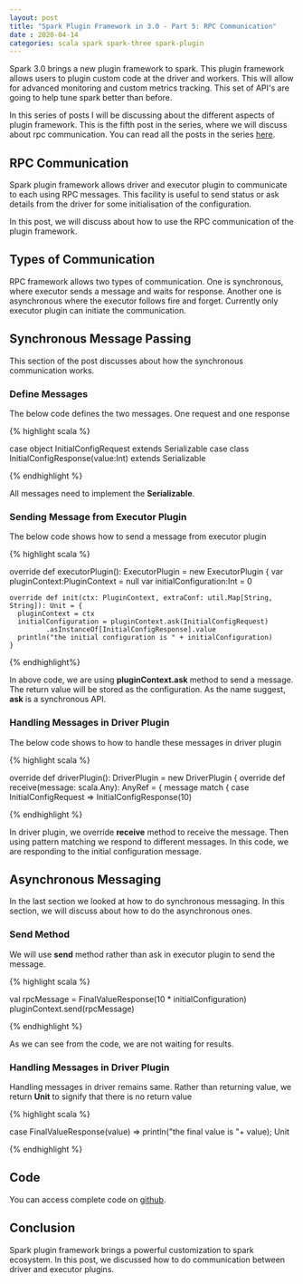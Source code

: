 ```yaml
---
layout: post
title: "Spark Plugin Framework in 3.0 - Part 5: RPC Communication"
date : 2020-04-14
categories: scala spark spark-three spark-plugin
---
```

Spark 3.0 brings a new plugin framework to spark. This plugin framework allows users to plugin custom code at the driver and workers. This will allow for advanced monitoring and custom metrics tracking. This set of API's are going to help tune spark better than before.

In this series of posts I will be discussing about the different aspects of plugin framework. This is the fifth post in the series, where we will discuss about rpc communication. You can read all the posts in the series [here](/categories/spark-plugin).

## RPC Communication

Spark plugin framework allows driver and executor plugin to communicate to each using RPC messages. This facility is useful to send status or ask details from the driver for some initialisation of the configuration. 

In this post, we will discuss about how to use the RPC communication of the plugin framework.


## Types of Communication

RPC framework allows two types of communication. One is synchronous, where executor sends a message and waits for response. Another one is asynchronous where the executor follows fire and forget. Currently only executor plugin can initiate the communication.

## Synchronous Message Passing

This section of the post discusses about how the synchronous communication works.

### Define Messages

The below code defines the two messages. One request and one response

{% highlight scala %}

case object InitialConfigRequest extends  Serializable
case class InitialConfigResponse(value:Int) extends Serializable

{% endhighlight %}

All messages need to implement the **Serializable**.

### Sending Message from Executor Plugin

The below code shows how to send a message from executor plugin

{% highlight scala %}

override def executorPlugin(): ExecutorPlugin = new ExecutorPlugin {
    var pluginContext:PluginContext = null
    var initialConfiguration:Int = 0

    override def init(ctx: PluginContext, extraConf: util.Map[String, String]): Unit = {
      pluginContext = ctx
      initialConfiguration = pluginContext.ask(InitialConfigRequest)
             .asInstanceOf[InitialConfigResponse].value
      println("the initial configuration is " + initialConfiguration)
    }

{% endhighlight%}

In above code, we are using **pluginContext.ask** method to send a message. The return value will be stored as the configuration. As the name suggest, **ask** is a synchronous API.

### Handling Messages in Driver Plugin

The below code shows to how to handle these messages in driver plugin

{% highlight scala %}

 override def driverPlugin(): DriverPlugin = new DriverPlugin {
   override def receive(message: scala.Any): AnyRef = {
     message match {
       case InitialConfigRequest => InitialConfigResponse(10)

{% endhighlight %}

In driver plugin, we override **receive** method to receive the message. Then using pattern matching we respond to different messages. In this code, we are responding to the initial configuration message.


## Asynchronous Messaging

In the last section we looked at how to do synchronous messaging. In this section, we will discuss about how to do the asynchronous ones.

### Send Method

We will use **send** method rather than ask in executor plugin to send the message.

{% highlight scala %}

val rpcMessage = FinalValueResponse(10 * initialConfiguration)
pluginContext.send(rpcMessage)

{% endhighlight %}

As we can see from the code, we are not waiting for results.

### Handling Messages in Driver Plugin

Handling messages in driver remains same. Rather than returning value, we return **Unit** to signify that there is no return value

{% highlight scala %} 

case FinalValueResponse(value)  => println("the final value is "+ value); Unit

{% endhighlight %}


## Code

You can access complete code on [github](https://github.com/phatak-dev/spark-3.0-examples/tree/master/src/main/scala/com/madhukaraphatak/spark/core/plugins/rpccommunication).

## Conclusion

Spark plugin framework brings a powerful customization to spark ecosystem. In this post, we discussed how to do communication between driver and executor plugins. 
